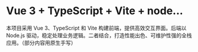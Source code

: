 # Vue 3 + TypeScript + Vite + node...

本项目采用 Vue 3、TypeScript 和 Vite 构建前端，提供高效交互界面。后端以 Node.js 驱动，稳定处理业务逻辑。二者结合，打造性能出色、可维护性强的全栈应用。（部分内容用原生手写）
